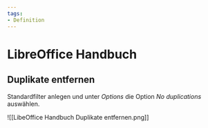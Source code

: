 ```yaml
---
tags:
- Definition
---
```

# LibreOffice Handbuch

## Duplikate entfernen

Standardfilter anlegen und unter *Options* die Option *No duplications* auswählen.

![[LibeOffice Handbuch Duplikate entfernen.png]]